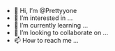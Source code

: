 - 👋 Hi, I’m @Prettyyone
- 👀 I’m interested in ...
- 🌱 I’m currently learning ...
- 💞️ I’m looking to collaborate on ...
- 📫 How to reach me ...

<!---
Prettyyone/Prettyyone is a ✨ special ✨ repository because its `README.md` (this file) appears on your GitHub profile.
You can click the Preview link to take a look at your changes.
--->
